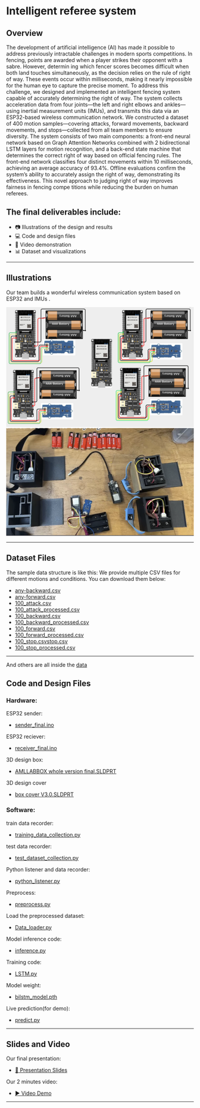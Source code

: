 # Intelligent referee system 

## Overview
 The development of artificial intelligence (AI) has made it possible to address
 previously intractable challenges in modern sports competitions. In fencing, points
 are awarded when a player strikes their opponent with a sabre. However, determin
ing which fencer scores becomes difficult when both land touches simultaneously, as
 the decision relies on the rule of right of way. These events occur within milliseconds,
 making it nearly impossible for the human eye to capture the precise moment.
 To address this challenge, we designed and implemented an intelligent fencing
 system capable of accurately determining the right of way. The system collects
 acceleration data from four joints—the left and right elbows and ankles—using
 inertial measurement units (IMUs), and transmits this data via an ESP32-based
 wireless communication network.
 We constructed a dataset of 400 motion samples—covering attacks, forward
 movements, backward movements, and stops—collected from all team members to
 ensure diversity. The system consists of two main components: a front-end neural
 network based on Graph Attention Networks combined with 2 bidirectional LSTM
 layers for motion recognition, and a back-end state machine that determines the
 correct right of way based on official fencing rules. The front-end network classifies
 four distinct movements within 10 milliseconds, achieving an average accuracy of
 93.4%. Offline evaluations confirm the system’s ability to accurately assign the right
 of way, demonstrating its effectiveness.
 This novel approach to judging right of way improves fairness in fencing compe
titions while reducing the burden on human referees.


The final deliverables include:
---
- 📷 Illustrations of the design and results
- 💻 Code and design files
- 🎥 Video demonstration
- 📊 Dataset and visualizations

---
## Illustrations
Our team builds a wonderful wireless communication system based on ESP32 and IMUs .

![Demo Image](images/circuit_image.png)
![Another Image](images/img.png)

---
## Dataset Files

The sample data structure is like this:
We provide multiple CSV files for different motions and conditions. You can download them below:
- [any-backward.csv](data%2Fany-backward.csv)
- [any-forward.csv](data%2Fany-forward.csv)
- [100_attack.csv](data%2F100_attack.csv)
- [100_attack_processed.csv](data%2F100_attack_processed.csv)
- [100_backward.csv](data%2F100_backward.csv)
- [100_backward_processed.csv](data%2F100_backward_processed.csv)
- [100_forward.csv](data%2F100_forward.csv)
- [100_forward_processed.csv](data%2F100_forward_processed.csv)
- [100_stop.csv](data%2F100_stop.csv)[stop.csv](data%2Fstop.csv)
- [100_stop_processed.csv](data%2F100_stop_processed.csv)
---
And others are all inside the [data](data)
## Code and Design Files
### Hardware:

ESP32 sender:
- [sender_final.ino](code%2Fsender_final%2Fsender_final.ino)

ESP32 reciever:

- [receiver_final.ino](code%2Freceiver_final%2Freceiver_final.ino)

3D design box:
- [AMLLABBOX whole version final.SLDPRT](code%2FAMLLABBOX%20whole%20version%20final.SLDPRT)

3D design cover
- [box cover V3.0.SLDPRT](code%2Fbox%20cover%20V3.0.SLDPRT)
### Software:
train data recorder:

- [training_data_collection.py](code%2Ftraining_data_collection.py)

test data recorder:

- [test_dataset_collection.py](code%2Ftest_dataset_collection.py)

Python listener and data recorder:

- [python_listener.py](code%2Fpython_listener.py)

Preprocess:

- [preprocess.py](code%2Fpreprocess.py)

Load the preprocessed dataset:
- [Data_loader.py](code%2FData_loader.py)

Model inference code:
- [inference.py](code%2Finference.py)

Training code:

- [LSTM.py](code%2FLSTM.py)

Model weight:
- [bilstm_model.pth](code%2Fbilstm_model.pth)

Live prediction(for demo):

- [predict.py](code%2Fpredict.py)

---

## Slides and Video
Our final presentation:
- [📄 Presentation Slides](AFK_final_2025_03_21.pptx)

Our 2 minutes video:
- [▶️ Video Demo](AFK_video.mp4)

---
